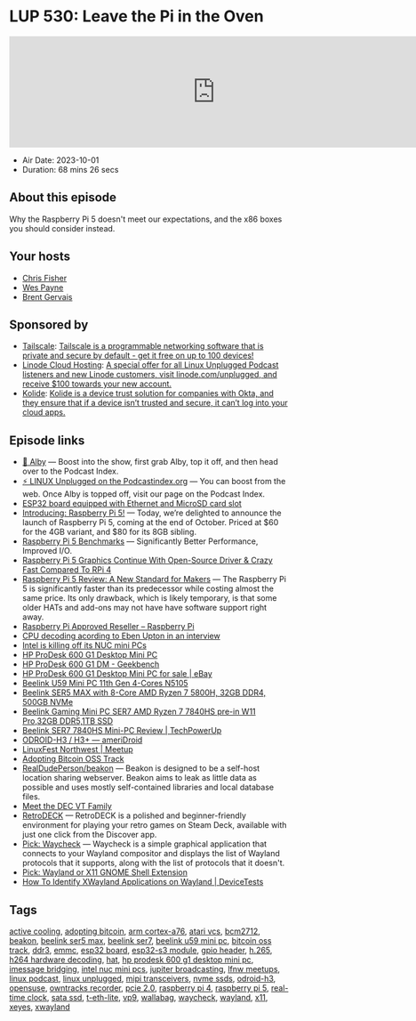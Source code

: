 # LUP 530: Leave the Pi in the Oven

<iframe src="https://player.fireside.fm/v2/RUkczH-V+cXQviPpE?theme=dark" width="740" height="200" frameborder="0" scrolling="no"></iframe>

* Air Date: 2023-10-01
* Duration: 68 mins 26 secs

## About this episode

Why the Raspberry Pi 5 doesn't meet our expectations, and the x86 boxes you should consider instead.

## Your hosts
* [Chris Fisher](https://linuxunplugged.com/hosts/chrislas)
* [Wes Payne](https://linuxunplugged.com/hosts/wes)
* [Brent Gervais](https://linuxunplugged.com/hosts/brent)

## Sponsored by

  * [Tailscale](http://tailscale.com/linuxunplugged): [Tailscale is a programmable networking software that is private and secure by default - get it free on up to 100 devices!](http://tailscale.com/linuxunplugged)
  * [Linode Cloud Hosting](https://linode.com/unplugged): [A special offer for all Linux Unplugged Podcast listeners and new Linode customers, visit linode.com/unplugged, and receive $100 towards your new account. ](https://linode.com/unplugged)
  * [Kolide](https://kolide.com/unplugged): [Kolide is a device trust solution for companies with Okta, and they ensure that if a device isn’t trusted and secure, it can’t log into your cloud apps.](https://kolide.com/unplugged)



## Episode links

  * [🎉 Alby](https://getalby.com/ "🎉 Alby") — Boost into the show, first grab Alby, top it off, and then head over to the Podcast Index.
  * [⚡️ LINUX Unplugged on the Podcastindex.org](https://podcastindex.org/podcast/575694 "⚡️ LINUX Unplugged on the Podcastindex.org") — You can boost from the web. Once Alby is topped off, visit our page on the Podcast Index.
  * [ESP32 board equipped with Ethernet and MicroSD card slot](https://linuxgizmos.com/esp32-board-equipped-with-ethernet-and-microsd-card-slot/ "ESP32 board equipped with Ethernet and MicroSD card slot")
  * [Introducing: Raspberry Pi 5!](https://www.raspberrypi.com/news/introducing-raspberry-pi-5/ "Introducing: Raspberry Pi 5!") — Today, we’re delighted to announce the launch of Raspberry Pi 5, coming at the end of October. Priced at $60 for the 4GB variant, and $80 for its 8GB sibling.
  * [Raspberry Pi 5 Benchmarks](https://www.phoronix.com/review/raspberry-pi-5-benchmarks "Raspberry Pi 5 Benchmarks") — Significantly Better Performance, Improved I/O.
  * [Raspberry Pi 5 Graphics Continue With Open-Source Driver & Crazy Fast Compared To RPi 4](https://www.phoronix.com/review/raspberry-pi-5-graphics "Raspberry Pi 5 Graphics Continue With Open-Source Driver & Crazy Fast Compared To RPi 4")
  * [Raspberry Pi 5 Review: A New Standard for Makers](https://www.tomshardware.com/reviews/raspberry-pi-5 "Raspberry Pi 5 Review: A New Standard for Makers") — The Raspberry Pi 5 is significantly faster than its predecessor while costing almost the same price. Its only drawback, which is likely temporary, is that some older HATs and add-ons may not have have software support right away.
  * [Raspberry Pi Approved Reseller – Raspberry Pi](https://www.raspberrypi.com/resellers/ "Raspberry Pi Approved Reseller – Raspberry Pi")
  * [CPU decoding acording to Eben Upton in an interview](https://www.heise.de/hintergrund/Raspberry-Pi-5-Der-Raspi-5-kommt-mit-viel-mehr-Leistung-9319020.html "CPU decoding acording to Eben Upton in an interview")
  * [Intel is killing off its NUC mini PCs](https://www.techradar.com/pro/intel-is-killing-off-its-nuc-mini-pcs "Intel is killing off its NUC mini PCs")
  * [HP ProDesk 600 G1 Desktop Mini PC](https://support.hp.com/us-en/document/c04240180#AbT7 "HP ProDesk 600 G1 Desktop Mini PC")
  * [HP ProDesk 600 G1 DM - Geekbench](https://browser.geekbench.com/v5/cpu/8055682 "HP ProDesk 600 G1 DM - Geekbench")
  * [HP ProDesk 600 G1 Desktop Mini PC for sale | eBay](https://www.ebay.com/sch/i.html?_from=R40&_nkw=HP+ProDesk+600+G1+Desktop+Mini+PC&_sacat=0&_fcid=1&_stpos=90210 "HP ProDesk 600 G1 Desktop Mini PC for sale | eBay")
  * [Beelink U59 Mini PC 11th Gen 4-Cores N5105](https://www.amazon.com/Beelink-U57-Performance-Computer-Expandable/dp/B08HLNKRKH "Beelink U59 Mini PC 11th Gen 4-Cores N5105")
  * [Beelink SER5 MAX with 8-Core AMD Ryzen 7 5800H, 32GB DDR4, 500GB NVMe](https://www.amazon.com/8-Core-Beelink-Display-Bluetooth-Windows/dp/B09SHRDZBQ "Beelink SER5 MAX with 8-Core AMD Ryzen 7 5800H, 32GB DDR4, 500GB NVMe")
  * [Beelink Gaming Mini PC SER7 AMD Ryzen 7 7840HS pre-in W11 Pro,32GB DDR5,1TB SSD](https://www.bee-link.com/beelink-gaming-pc-ser7840-19943849-clone-1 "Beelink Gaming Mini PC SER7 AMD Ryzen 7 7840HS pre-in W11 Pro,32GB DDR5,1TB SSD")
  * [Beelink SER7 7840HS Mini-PC Review | TechPowerUp](https://www.techpowerup.com/review/beelink-ser7-7840hs-mini-pc-amd-ryzen-radeon-780m/ "Beelink SER7 7840HS Mini-PC Review | TechPowerUp")
  * [ODROID-H3 / H3+ — ameriDroid](https://ameridroid.com/products/odroid-h3 "ODROID-H3 / H3+ — ameriDroid")
  * [LinuxFest Northwest | Meetup](https://www.meetup.com/linuxfestnorthwest/ "LinuxFest Northwest | Meetup")
  * [Adopting Bitcoin OSS Track](https://adoptingbitcoin.org/2023/speakers/chrisfisher/ "Adopting Bitcoin OSS Track")
  * [RealDudePerson/beakon](http://github.com/RealDudePerson/beakon "RealDudePerson/beakon") — Beakon is designed to be a self-host location sharing webserver. Beakon aims to leak as little data as possible and uses mostly self-contained libraries and local database files.
  * [Meet the DEC VT Family](https://vt100.net/dec/vt_history "Meet the DEC VT Family")
  * [RetroDECK](https://retrodeck.net/ "RetroDECK") — RetroDECK is a polished and beginner-friendly environment for playing your retro games on Steam Deck, available with just one click from the Discover app.
  * [Pick: Waycheck](https://flathub.org/apps/dev.serebit.Waycheck "Pick: Waycheck") — Waycheck is a simple graphical application that connects to your Wayland compositor and displays the list of Wayland protocols that it supports, along with the list of protocols that it doesn't.
  * [Pick: Wayland or X11 GNOME Shell Extension](https://extensions.gnome.org/extension/5149/wayland-or-x11/ "Pick: Wayland or X11 GNOME Shell Extension")
  * [How To Identify XWayland Applications on Wayland | DeviceTests](https://devicetests.com/identify-xwayland-applications "How To Identify XWayland Applications on Wayland | DeviceTests")



## Tags

[active cooling](https://linuxunplugged.com/tags/active%20cooling), [adopting bitcoin](https://linuxunplugged.com/tags/adopting%20bitcoin), [arm cortex-a76](https://linuxunplugged.com/tags/arm%20cortex-a76), [atari vcs](https://linuxunplugged.com/tags/atari%20vcs), [bcm2712](https://linuxunplugged.com/tags/bcm2712), [beakon](https://linuxunplugged.com/tags/beakon), [beelink ser5 max](https://linuxunplugged.com/tags/beelink%20ser5%20max), [beelink ser7](https://linuxunplugged.com/tags/beelink%20ser7), [beelink u59 mini pc](https://linuxunplugged.com/tags/beelink%20u59%20mini%20pc), [bitcoin oss track](https://linuxunplugged.com/tags/bitcoin%20oss%20track), [ddr3](https://linuxunplugged.com/tags/ddr3), [emmc](https://linuxunplugged.com/tags/emmc), [esp32 board](https://linuxunplugged.com/tags/esp32%20board), [esp32-s3 module](https://linuxunplugged.com/tags/esp32-s3%20module), [gpio header](https://linuxunplugged.com/tags/gpio%20header), [h.265](https://linuxunplugged.com/tags/h.265), [h264 hardware decoding](https://linuxunplugged.com/tags/h264%20hardware%20decoding), [hat](https://linuxunplugged.com/tags/hat), [hp prodesk 600 g1 desktop mini pc](https://linuxunplugged.com/tags/hp%20prodesk%20600%20g1%20desktop%20mini%20pc), [imessage bridging](https://linuxunplugged.com/tags/imessage%20bridging), [intel nuc mini pcs](https://linuxunplugged.com/tags/intel%20nuc%20mini%20pcs), [jupiter broadcasting](https://linuxunplugged.com/tags/jupiter%20broadcasting), [lfnw meetups](https://linuxunplugged.com/tags/lfnw%20meetups), [linux podcast](https://linuxunplugged.com/tags/linux%20podcast), [linux unplugged](https://linuxunplugged.com/tags/linux%20unplugged), [mipi transceivers](https://linuxunplugged.com/tags/mipi%20transceivers), [nvme ssds](https://linuxunplugged.com/tags/nvme%20ssds), [odroid-h3](https://linuxunplugged.com/tags/odroid-h3), [opensuse](https://linuxunplugged.com/tags/opensuse), [owntracks recorder](https://linuxunplugged.com/tags/owntracks%20recorder), [pcie 2.0](https://linuxunplugged.com/tags/pcie%202.0), [raspberry pi 4](https://linuxunplugged.com/tags/raspberry%20pi%204), [raspberry pi 5](https://linuxunplugged.com/tags/raspberry%20pi%205), [real-time clock](https://linuxunplugged.com/tags/real-time%20clock), [sata ssd](https://linuxunplugged.com/tags/sata%20ssd), [t-eth-lite](https://linuxunplugged.com/tags/t-eth-lite), [vp9](https://linuxunplugged.com/tags/vp9), [wallabag](https://linuxunplugged.com/tags/wallabag), [waycheck](https://linuxunplugged.com/tags/waycheck), [wayland](https://linuxunplugged.com/tags/wayland), [x11](https://linuxunplugged.com/tags/x11), [xeyes](https://linuxunplugged.com/tags/xeyes), [xwayland](https://linuxunplugged.com/tags/xwayland)